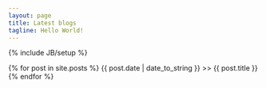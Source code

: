 ```yaml
---
layout: page
title: Latest blogs
tagline: Hello World!
---
```

{% include JB/setup %}

{% for post in site.posts %}
{{ post.date | date_to_string }} >> {{ post.title }}
{% endfor %}
